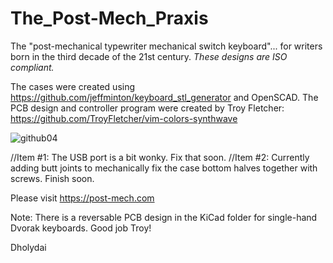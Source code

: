 # The_Post-Mech_Praxis
The "post-mechanical typewriter mechanical switch keyboard"... for writers born in the third decade of the 21st century.
_These designs are ISO compliant._  

The cases were created using https://github.com/jeffminton/keyboard_stl_generator and OpenSCAD. 
The PCB design and controller program were created by Troy Fletcher: https://github.com/TroyFletcher/vim-colors-synthwave

![github04](https://github.com/Dholydai/The_Post-Mech_Praxis/assets/116427384/bbc85ebf-d19a-4377-850c-0e069c4c6171)

//Item #1: The USB port is a bit wonky. Fix that soon.
//Item #2: Currently adding butt joints to mechanically fix the case bottom halves together with screws. Finish soon.

Please visit https://post-mech.com

Note: There is a reversable PCB design in the KiCad folder for single-hand Dvorak keyboards. Good job Troy!

Dholydai

